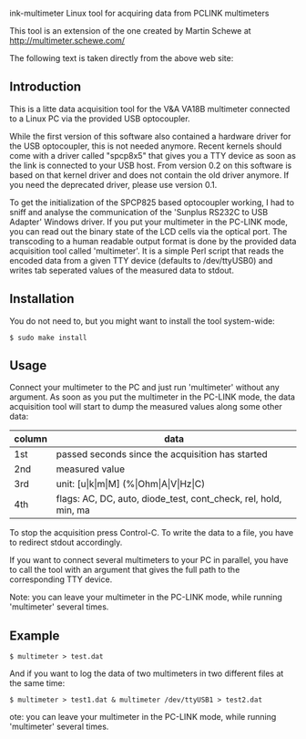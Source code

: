 
ink-multimeter
Linux tool for acquiring data from PCLINK multimeters

This tool is an extension of the one created by Martin Schewe at http://multimeter.schewe.com/

The following text is taken directly from the above web site:

## Introduction 
This is a litte data acquisition tool for the V&A VA18B multimeter connected to a Linux PC via the provided USB optocoupler.

While the first version of this software also contained a hardware driver for the USB optocoupler, this is not needed anymore. Recent kernels should come with a driver called "spcp8x5" that gives you a TTY device as soon as the link is connected to your USB host. From version 0.2 on this software is based on that kernel driver and does not contain the old driver anymore. If you need the deprecated driver, please use version 0.1.

To get the initialization of the SPCP825 based optocoupler working, I had to sniff and analyse the communication of the 'Sunplus RS232C to USB Adapter' Windows driver. If you put your multimeter in the PC-LINK mode, you can read out the binary state of the LCD cells via the optical port. The transcoding to a human readable output format is done by the provided data acquisition tool called 'multimeter'. It is a simple Perl script that reads the encoded data from a given TTY device (defaults to /dev/ttyUSB0) and writes tab seperated values of the measured data to stdout.

## Installation

You do not need to, but you might want to install the tool system-wide:
```
$ sudo make install
```

## Usage

Connect your multimeter to the PC and just run 'multimeter' without any argument. As soon as you put the multimeter in the PC-LINK mode, the data acquisition tool will start to dump the measured values along some other data:

| column | data                                                            |
| ------ | --------------------------------------------------------------- |
| 1st    | passed seconds since the acquisition has started                |
| 2nd    | measured value                                                  |
| 3rd    | unit: [u\|k\|m\|M] (%\|Ohm\|A\|V\|Hz\|C)                        |
| 4th    | flags: AC, DC, auto, diode_test, cont_check, rel, hold, min, ma |

To stop the acquisition press Control-C. To write the data to a file, you have to redirect stdout accordingly.

If you want to connect several multimeters to your PC in parallel, you have to call the tool with an argument that gives the full path to the corresponding TTY device.

Note: you can leave your multimeter in the PC-LINK mode, while running 'multimeter' several times.

## Example

```
$ multimeter > test.dat
```

And if you want to log the data of two multimeters in two different files at the same time:

```
$ multimeter > test1.dat & multimeter /dev/ttyUSB1 > test2.dat
```
ote: you can leave your multimeter in the PC-LINK mode, while running 'multimeter' several times.
